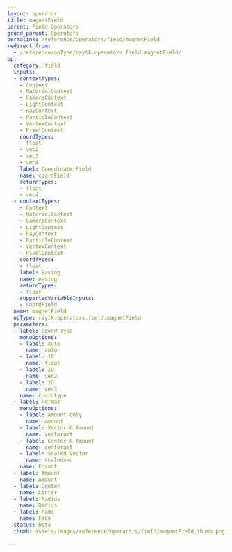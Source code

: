 ```yaml
---
layout: operator
title: magnetField
parent: Field Operators
grand_parent: Operators
permalink: /reference/operators/field/magnetField
redirect_from:
  - /reference/opType/raytk.operators.field.magnetField/
op:
  category: field
  inputs:
  - contextTypes:
    - Context
    - MaterialContext
    - CameraContext
    - LightContext
    - RayContext
    - ParticleContext
    - VertexContext
    - PixelContext
    coordTypes:
    - float
    - vec2
    - vec3
    - vec4
    label: Coordinate Field
    name: coordField
    returnTypes:
    - float
    - vec4
  - contextTypes:
    - Context
    - MaterialContext
    - CameraContext
    - LightContext
    - RayContext
    - ParticleContext
    - VertexContext
    - PixelContext
    coordTypes:
    - float
    label: Easing
    name: easing
    returnTypes:
    - float
    supportedVariableInputs:
    - coordField
  name: magnetField
  opType: raytk.operators.field.magnetField
  parameters:
  - label: Coord Type
    menuOptions:
    - label: Auto
      name: auto
    - label: 1D
      name: float
    - label: 2D
      name: vec2
    - label: 3D
      name: vec3
    name: Coordtype
  - label: Format
    menuOptions:
    - label: Amount Only
      name: amount
    - label: Vector & Amount
      name: vectoramt
    - label: Center & Amount
      name: centeramt
    - label: Scaled Vector
      name: scaledvec
    name: Format
  - label: Amount
    name: Amount
  - label: Center
    name: Center
  - label: Radius
    name: Radius
  - label: Fade
    name: Fade
  status: beta
  thumb: assets/images/reference/operators/field/magnetField_thumb.png

---
```

